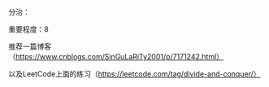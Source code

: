 分治：

重要程度：8

推荐一篇博客（https://www.cnblogs.com/SinGuLaRiTy2001/p/7171242.html）

以及LeetCode上面的练习（https://leetcode.com/tag/divide-and-conquer/）